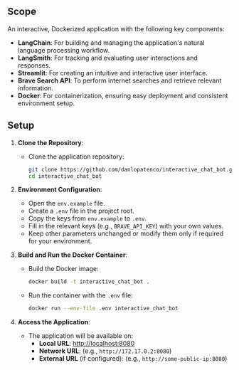 ## Scope

An interactive, Dockerized application with the following key components:

- **LangChain**: For building and managing the application's natural language processing workflow.
- **LangSmith**: For tracking and evaluating user interactions and responses.
- **Streamlit**: For creating an intuitive and interactive user interface.
- **Brave Search API**: To perform internet searches and retrieve relevant information.
- **Docker**: For containerization, ensuring easy deployment and consistent environment setup.

## Setup

1. **Clone the Repository**:
   - Clone the application repository:
     ```bash
     git clone https://github.com/danlopatenco/interactive_chat_bot.git
     cd interactive_chat_bot
     ```
   
2. **Environment Configuration**:
   - Open the `env.example` file.
   - Create a `.env` file in the project root.
   - Copy the keys from `env.example` to `.env`.
   - Fill in the relevant keys (e.g., `BRAVE_API_KEY`) with your own values.
   - Keep other parameters unchanged or modify them only if required for your environment.


3. **Build and Run the Docker Container**:
   - Build the Docker image:
     ```bash
     docker build -t interactive_chat_bot .
     ```
   - Run the container with the `.env` file:
     ```bash
     docker run --env-file .env interactive_chat_bot
     ```

4. **Access the Application**:
   - The application will be available on:
     - **Local URL**: [http://localhost:8080](http://localhost:8080)
     - **Network URL**: (e.g., `http://172.17.0.2:8080`)
     - **External URL** (if configured): (e.g., `http://some-public-ip:8080`)
